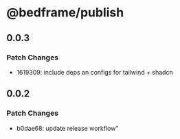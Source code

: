 # @bedframe/publish

## 0.0.3

### Patch Changes

- 1619309: include deps an configs for tailwind + shadcn

## 0.0.2

### Patch Changes

- b0dae68: update release workflow"
